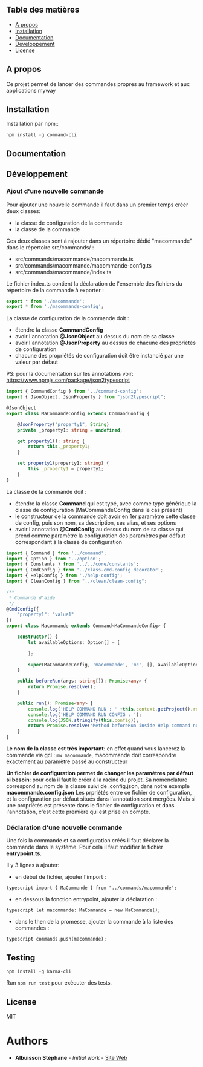 ## Table des matières

- [A propos](#about)
- [Installation](#installation)
- [Documentation](#documentation)
- [Développement](#development)
- [License](#license)

## A propos

Ce projet permet de lancer des commandes propres au framework et aux applications myway

## Installation

Installation par npm::
```
npm install -g command-cli
```

## Documentation


## Développement

### Ajout d'une nouvelle commande
Pour ajouter une nouvelle commande il faut dans un premier temps créer deux classes:
- la classe de configuration de la commande
- la classe de la commande

Ces deux classes sont à rajouter dans un répertoire dédié "macommande" dans le répertoire src/commands/ :
- src/commands/macommande/macommande.ts
- src/commands/macommande/macommande-config.ts
- src/commands/macommande/index.ts

Le fichier index.ts contient la déclaration de l'ensemble des fichiers du répertoire de la commande à exporter :

```typescript
export * from './macommande';
export * from './macommande-config';
```

La classe de configuration de la commande doit :
- étendre la classe **CommandConfig**
- avoir l'annotation **@JsonObject** au dessus du nom de sa classe
- avoir l'annotation **@JsonProperty** au dessus de chacune des propriétés de configuration 
- chacune des propriétés de configuration doit être instancié par une valeur par défaut

PS: pour la documentation sur les annotations voir: https://www.npmjs.com/package/json2typescript

```typescript
import { CommandConfig } from '../command-config';
import { JsonObject, JsonProperty } from "json2typescript";

@JsonObject
export class MaCommandeConfig extends CommandConfig {

    @JsonProperty("property1", String)
    private _property1: string = undefined;

    get property1(): string {
        return this._property1;
    }

    set property1(property1: string) {
        this._property1 = property1;
    }
}
```

La classe de la commande doit : 
- étendre la classe **Command** qui est typé, avec comme type générique la classe de configuration (MaCommandeConfig dans le cas présent)
- le constructeur de la commande doit avoir en 1er paramètre cette classe de config, puis son nom, sa description, ses alias, et ses options
- avoir l'annotation **@CmdConfig** au dessus du nom de sa classe qui prend comme paramètre la configuration des paramètres par défaut correspondant à la classe de configuration

```typescript
import { Command } from '../command';
import { Option } from '../option';
import { Constants } from '../../core/constants';
import { CmdConfig } from '../class-cmd-config.decorator';
import { HelpConfig } from './help-config';
import { CleanConfig } from "../clean/clean-config";

/**
 * Commande d'aide
 */
@CmdConfig({
    "property1": "value1"
})
export class Macommande extends Command<MaCommandeConfig> {

    constructor() {
        let availableOptions: Option[] = [
            
        ];

        super(MaCommandeConfig, 'macommande', 'mc', [], availableOptions);
    }

    public beforeRun(args: string[]): Promise<any> {
        return Promise.resolve();
    }

    public run(): Promise<any> {
        console.log('HELP COMMAND RUN : ' +this.context.getProject().root);
        console.log('HELP COMMAND RUN CONFIG : ');
        console.log(JSON.stringify(this.config));
        return Promise.resolve('Method beforeRun inside Help command not implemented.');
    }
}
```

**Le nom de la classe est très important**: en effet quand vous lancerez la commande via gcl :  ```mw macommande```, macommande doit correspondre exactement au paramètre passé au constructeur

**Un fichier de configuration permet de changer les paramètres par défaut si besoin**: pour cela il faut le créer à la racine du projet. Sa nomenclature correspond au nom de la classe suivi de .config.json, dans notre exemple **macommande.config.json**
Les prpriétés entre ce fichier de configuration, et la configuration par défaut situés dans l'annotation sont mergées. Mais si une propriétés est présente dans le fichier de configuration et dans l'annotation, c'est cette première qui est prise en compte.


### Déclaration d'une nouvelle commande

Une fois la commande et sa configuration créés il faut déclarer la commande dans le système. Pour cela il faut modifier le fichier **entrypoint.ts**.

Il y 3 lignes à ajouter:
- en début de fichier, ajouter l'import : 

```typescript import { MaCommande } from "../commands/macommande";```

- en dessous la fonction entrypoint, ajouter la déclaration : 

```typescript let macommande: MaCommande = new MaCommande();```

- dans le then de la promesse, ajouter la commande à la liste des commandes : 

```typescript commands.push(macommande);```

## Testing
```
npm install -g karma-cli
```
Run `npm run test` pour exécuter des tests.


## License

MIT

# Authors

* **Albuisson Stéphane** - *Initial work* - [Site Web](http://stephane-albuisson.com)
